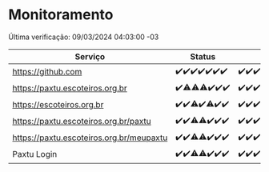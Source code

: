 # Monitoramento

Última verificação: 09/03/2024 04:03:00 -03

|Serviço|Status|Últimas 24h|
|---|---|---|
|https://github.com|<span title="2024-03-02: OK=24">✔️</span><span title="2024-03-03: OK=24">✔️</span><span title="2024-03-04: OK=22">✔️</span><span title="2024-03-05: OK=24">✔️</span><span title="2024-03-06: OK=24">✔️</span><span title="2024-03-07: OK=24">✔️</span><span title="2024-03-08: OK=7">✔️</span>|<span title="08/03/2024 04:06:00 -03 : 200">✔️</span><span title="08/03/2024 05:07:00 -03 : 200">✔️</span><span title="08/03/2024 06:06:00 -03 : 200">✔️</span><span title="08/03/2024 07:07:00 -03 : 200">✔️</span><span title="08/03/2024 08:03:00 -03 : 200">✔️</span><span title="08/03/2024 09:10:00 -03 : 200">✔️</span><span title="08/03/2024 10:04:00 -03 : 200">✔️</span><span title="08/03/2024 11:06:00 -03 : 200">✔️</span><span title="08/03/2024 12:07:00 -03 : 200">✔️</span><span title="08/03/2024 13:07:00 -03 : 200">✔️</span><span title="08/03/2024 14:04:00 -03 : 200">✔️</span><span title="08/03/2024 15:08:00 -03 : 200">✔️</span><span title="08/03/2024 16:03:00 -03 : 200">✔️</span><span title="08/03/2024 17:06:00 -03 : 200">✔️</span><span title="08/03/2024 18:06:00 -03 : 200">✔️</span><span title="08/03/2024 19:07:00 -03 : 200">✔️</span><span title="08/03/2024 20:07:00 -03 : 200">✔️</span><span title="08/03/2024 21:28:00 -03 : 200">✔️</span><span title="08/03/2024 22:34:00 -03 : 200">✔️</span><span title="08/03/2024 23:09:00 -03 : 200">✔️</span><span title="09/03/2024 00:09:00 -03 : 200">✔️</span><span title="09/03/2024 01:07:00 -03 : 200">✔️</span><span title="09/03/2024 02:07:00 -03 : 200">✔️</span><span title="09/03/2024 03:09:00 -03 : 200">✔️</span><span title="09/03/2024 04:03:00 -03 : 200">✔️</span>|
|https://paxtu.escoteiros.org.br|<span title="2024-03-02: OK=24">✔️</span><span title="2024-03-03: OK=23, Falhas=1">⚠️</span><span title="2024-03-04: OK=21, Falhas=1">⚠️</span><span title="2024-03-05: OK=23, Falhas=1">⚠️</span><span title="2024-03-06: OK=24">✔️</span><span title="2024-03-07: OK=24">✔️</span><span title="2024-03-08: OK=7">✔️</span>|<span title="08/03/2024 04:06:00 -03 : 200">✔️</span><span title="08/03/2024 05:07:00 -03 : 200">✔️</span><span title="08/03/2024 06:06:00 -03 : 200">✔️</span><span title="08/03/2024 07:07:00 -03 : 200">✔️</span><span title="08/03/2024 08:03:00 -03 : 200">✔️</span><span title="08/03/2024 09:10:00 -03 : 200">✔️</span><span title="08/03/2024 10:04:00 -03 : 200">✔️</span><span title="08/03/2024 11:06:00 -03 : 200">✔️</span><span title="08/03/2024 12:07:00 -03 : 200">✔️</span><span title="08/03/2024 13:07:00 -03 : 200">✔️</span><span title="08/03/2024 14:04:00 -03 : 200">✔️</span><span title="08/03/2024 15:08:00 -03 : 200">✔️</span><span title="08/03/2024 16:03:00 -03 : 200">✔️</span><span title="08/03/2024 17:06:00 -03 : 200">✔️</span><span title="08/03/2024 18:06:00 -03 : 502">❌</span><span title="08/03/2024 19:07:00 -03 : 200">✔️</span><span title="08/03/2024 20:07:00 -03 : 200">✔️</span><span title="08/03/2024 21:28:00 -03 : 200">✔️</span><span title="08/03/2024 22:34:00 -03 : 200">✔️</span><span title="08/03/2024 23:09:00 -03 : 200">✔️</span><span title="09/03/2024 00:09:00 -03 : 200">✔️</span><span title="09/03/2024 01:07:00 -03 : 200">✔️</span><span title="09/03/2024 02:07:00 -03 : 200">✔️</span><span title="09/03/2024 03:09:00 -03 : 200">✔️</span><span title="09/03/2024 04:03:00 -03 : 200">✔️</span>|
|https://escoteiros.org.br|<span title="2024-03-02: OK=24">✔️</span><span title="2024-03-03: OK=24">✔️</span><span title="2024-03-04: OK=21, Falhas=1">⚠️</span><span title="2024-03-05: OK=24">✔️</span><span title="2024-03-06: OK=23, Falhas=1">⚠️</span><span title="2024-03-07: OK=24">✔️</span><span title="2024-03-08: OK=7">✔️</span>|<span title="08/03/2024 04:06:00 -03 : 200">✔️</span><span title="08/03/2024 05:07:00 -03 : 200">✔️</span><span title="08/03/2024 06:06:00 -03 : 200">✔️</span><span title="08/03/2024 07:07:00 -03 : 200">✔️</span><span title="08/03/2024 08:03:00 -03 : 200">✔️</span><span title="08/03/2024 09:10:00 -03 : 200">✔️</span><span title="08/03/2024 10:04:00 -03 : 200">✔️</span><span title="08/03/2024 11:06:00 -03 : 200">✔️</span><span title="08/03/2024 12:07:00 -03 : 500">❌</span><span title="08/03/2024 13:07:00 -03 : 200">✔️</span><span title="08/03/2024 14:04:00 -03 : 200">✔️</span><span title="08/03/2024 15:08:00 -03 : 200">✔️</span><span title="08/03/2024 16:03:00 -03 : 200">✔️</span><span title="08/03/2024 17:06:00 -03 : 200">✔️</span><span title="08/03/2024 18:06:00 -03 : 200">✔️</span><span title="08/03/2024 19:07:00 -03 : 200">✔️</span><span title="08/03/2024 20:07:00 -03 : 200">✔️</span><span title="08/03/2024 21:28:00 -03 : 200">✔️</span><span title="08/03/2024 22:34:00 -03 : 200">✔️</span><span title="08/03/2024 23:09:00 -03 : 200">✔️</span><span title="09/03/2024 00:09:00 -03 : 200">✔️</span><span title="09/03/2024 01:07:00 -03 : 200">✔️</span><span title="09/03/2024 02:07:00 -03 : 200">✔️</span><span title="09/03/2024 03:09:00 -03 : 200">✔️</span><span title="09/03/2024 04:03:00 -03 : 200">✔️</span>|
|https://paxtu.escoteiros.org.br/paxtu|<span title="2024-03-02: OK=24">✔️</span><span title="2024-03-03: OK=24">✔️</span><span title="2024-03-04: OK=19, Falhas=3">⚠️</span><span title="2024-03-05: OK=23, Falhas=1">⚠️</span><span title="2024-03-06: OK=24">✔️</span><span title="2024-03-07: OK=24">✔️</span><span title="2024-03-08: OK=7">✔️</span>|<span title="08/03/2024 04:06:00 -03 : 200">✔️</span><span title="08/03/2024 05:07:00 -03 : 200">✔️</span><span title="08/03/2024 06:06:00 -03 : 200">✔️</span><span title="08/03/2024 07:07:00 -03 : 200">✔️</span><span title="08/03/2024 08:03:00 -03 : 200">✔️</span><span title="08/03/2024 09:10:00 -03 : 200">✔️</span><span title="08/03/2024 10:04:00 -03 : 200">✔️</span><span title="08/03/2024 11:06:00 -03 : 200">✔️</span><span title="08/03/2024 12:07:00 -03 : 200">✔️</span><span title="08/03/2024 13:07:00 -03 : 200">✔️</span><span title="08/03/2024 14:04:00 -03 : 200">✔️</span><span title="08/03/2024 15:08:00 -03 : 200">✔️</span><span title="08/03/2024 16:03:00 -03 : 200">✔️</span><span title="08/03/2024 17:06:00 -03 : 200">✔️</span><span title="08/03/2024 18:06:00 -03 : 502">❌</span><span title="08/03/2024 19:07:00 -03 : 200">✔️</span><span title="08/03/2024 20:07:00 -03 : 200">✔️</span><span title="08/03/2024 21:28:00 -03 : 200">✔️</span><span title="08/03/2024 22:34:00 -03 : 200">✔️</span><span title="08/03/2024 23:09:00 -03 : 200">✔️</span><span title="09/03/2024 00:09:00 -03 : 200">✔️</span><span title="09/03/2024 01:07:00 -03 : 200">✔️</span><span title="09/03/2024 02:07:00 -03 : 200">✔️</span><span title="09/03/2024 03:09:00 -03 : 200">✔️</span><span title="09/03/2024 04:03:00 -03 : 200">✔️</span>|
|https://paxtu.escoteiros.org.br/meupaxtu|<span title="2024-03-02: OK=24">✔️</span><span title="2024-03-03: OK=24">✔️</span><span title="2024-03-04: OK=19, Falhas=3">⚠️</span><span title="2024-03-05: OK=23, Falhas=1">⚠️</span><span title="2024-03-06: OK=24">✔️</span><span title="2024-03-07: OK=24">✔️</span><span title="2024-03-08: OK=7">✔️</span>|<span title="08/03/2024 04:06:00 -03 : 200">✔️</span><span title="08/03/2024 05:07:00 -03 : 200">✔️</span><span title="08/03/2024 06:06:00 -03 : 200">✔️</span><span title="08/03/2024 07:07:00 -03 : 200">✔️</span><span title="08/03/2024 08:03:00 -03 : 200">✔️</span><span title="08/03/2024 09:10:00 -03 : 200">✔️</span><span title="08/03/2024 10:04:00 -03 : 200">✔️</span><span title="08/03/2024 11:06:00 -03 : 200">✔️</span><span title="08/03/2024 12:07:00 -03 : 200">✔️</span><span title="08/03/2024 13:07:00 -03 : 200">✔️</span><span title="08/03/2024 14:04:00 -03 : 200">✔️</span><span title="08/03/2024 15:08:00 -03 : 200">✔️</span><span title="08/03/2024 16:03:00 -03 : 200">✔️</span><span title="08/03/2024 17:06:00 -03 : 200">✔️</span><span title="08/03/2024 18:06:00 -03 : 502">❌</span><span title="08/03/2024 19:07:00 -03 : 200">✔️</span><span title="08/03/2024 20:07:00 -03 : 200">✔️</span><span title="08/03/2024 21:28:00 -03 : 200">✔️</span><span title="08/03/2024 22:34:00 -03 : 200">✔️</span><span title="08/03/2024 23:09:00 -03 : 200">✔️</span><span title="09/03/2024 00:09:00 -03 : 200">✔️</span><span title="09/03/2024 01:07:00 -03 : 200">✔️</span><span title="09/03/2024 02:07:00 -03 : 200">✔️</span><span title="09/03/2024 03:09:00 -03 : 200">✔️</span><span title="09/03/2024 04:03:00 -03 : 200">✔️</span>|
|Paxtu Login|<span title="2024-03-02: OK=24">✔️</span><span title="2024-03-03: OK=24">✔️</span><span title="2024-03-04: OK=19, Falhas=3">⚠️</span><span title="2024-03-05: OK=23, Falhas=1">⚠️</span><span title="2024-03-06: OK=24">✔️</span><span title="2024-03-07: OK=24">✔️</span><span title="2024-03-08: OK=7">✔️</span>|<span title="08/03/2024 04:06:00 -03 : 200">✔️</span><span title="08/03/2024 05:07:00 -03 : 200">✔️</span><span title="08/03/2024 06:06:00 -03 : 200">✔️</span><span title="08/03/2024 07:07:00 -03 : 200">✔️</span><span title="08/03/2024 08:03:00 -03 : 200">✔️</span><span title="08/03/2024 09:10:00 -03 : 200">✔️</span><span title="08/03/2024 10:04:00 -03 : 200">✔️</span><span title="08/03/2024 11:06:00 -03 : 200">✔️</span><span title="08/03/2024 12:07:00 -03 : 200">✔️</span><span title="08/03/2024 13:07:00 -03 : 200">✔️</span><span title="08/03/2024 14:04:00 -03 : 200">✔️</span><span title="08/03/2024 15:08:00 -03 : 200">✔️</span><span title="08/03/2024 16:03:00 -03 : 200">✔️</span><span title="08/03/2024 17:06:00 -03 : 200">✔️</span><span title="08/03/2024 18:06:00 -03 : 502">❌</span><span title="08/03/2024 19:07:00 -03 : 200">✔️</span><span title="08/03/2024 20:07:00 -03 : 200">✔️</span><span title="08/03/2024 21:28:00 -03 : 200">✔️</span><span title="08/03/2024 22:34:00 -03 : 200">✔️</span><span title="08/03/2024 23:09:00 -03 : 200">✔️</span><span title="09/03/2024 00:09:00 -03 : 200">✔️</span><span title="09/03/2024 01:07:00 -03 : 200">✔️</span><span title="09/03/2024 02:07:00 -03 : 200">✔️</span><span title="09/03/2024 03:09:00 -03 : 200">✔️</span><span title="09/03/2024 04:03:00 -03 : 200">✔️</span>|

